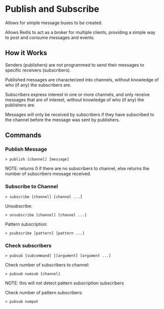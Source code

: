 # Publish and Subscribe

Allows for simple message buses to be created.

Allows Redis to act as a broker for multiple clients, providing a simple way to post and consume messages and events.

## How it Works

Senders (publishers) are not programmed to send their messages to specific receivers (subscribers).

Published messages are characterized into channels, without knowledge of who (if any) the subscribers are.

Subscribers express interest in one or more channels, and only receive messages that are of interest, without knowledge of who (if any) the publishers are.

Messages will only be received by subscribers if they have subscribed to the channel before the message was sent by publishers.

## Commands

### Publish Message

    > publish [channel] [message]

NOTE: returns 0 if there are no subscribers to channel, else returns the number of subscribers message received.

### Subscribe to Channel

    > subscribe [channel] [channel ...]

Unsubscribe:

    > unsubscribe [channel] [channel ...]

Pattern subscription:

    > psubscribe [pattern] [pattern ...]

### Check subscribers

    > pubsub [subcommand] [[argument] [argument ...]

Check number of subscribers to channel:

    > pubsub numsub [channel]

NOTE: this will not detect pattern subscription subscribers

Check number of pattern subscribers:

    > pubsub numpat
